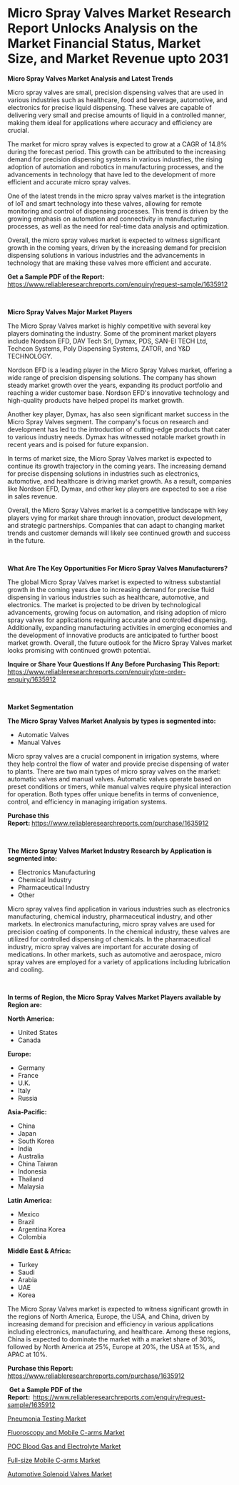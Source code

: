 <p><h1>Micro Spray Valves Market Research Report Unlocks Analysis on the Market Financial Status, Market Size, and Market Revenue upto 2031</h1></p><p><strong>Micro Spray Valves Market Analysis and Latest Trends</strong></p>
<p><p>Micro spray valves are small, precision dispensing valves that are used in various industries such as healthcare, food and beverage, automotive, and electronics for precise liquid dispensing. These valves are capable of delivering very small and precise amounts of liquid in a controlled manner, making them ideal for applications where accuracy and efficiency are crucial.</p><p>The market for micro spray valves is expected to grow at a CAGR of 14.8% during the forecast period. This growth can be attributed to the increasing demand for precision dispensing systems in various industries, the rising adoption of automation and robotics in manufacturing processes, and the advancements in technology that have led to the development of more efficient and accurate micro spray valves.</p><p>One of the latest trends in the micro spray valves market is the integration of IoT and smart technology into these valves, allowing for remote monitoring and control of dispensing processes. This trend is driven by the growing emphasis on automation and connectivity in manufacturing processes, as well as the need for real-time data analysis and optimization.</p><p>Overall, the micro spray valves market is expected to witness significant growth in the coming years, driven by the increasing demand for precision dispensing solutions in various industries and the advancements in technology that are making these valves more efficient and accurate.</p></p>
<p><strong>Get a Sample PDF of the Report:&nbsp;</strong> <a href="https://www.reliableresearchreports.com/enquiry/request-sample/1635912">https://www.reliableresearchreports.com/enquiry/request-sample/1635912</a></p>
<p>&nbsp;</p>
<p><strong>Micro Spray Valves Major Market Players</strong></p>
<p><p>The Micro Spray Valves market is highly competitive with several key players dominating the industry. Some of the prominent market players include Nordson EFD, DAV Tech Srl, Dymax, PDS, SAN-EI TECH Ltd, Techcon Systems, Poly Dispensing Systems, ZATOR, and Y&D TECHNOLOGY.</p><p>Nordson EFD is a leading player in the Micro Spray Valves market, offering a wide range of precision dispensing solutions. The company has shown steady market growth over the years, expanding its product portfolio and reaching a wider customer base. Nordson EFD's innovative technology and high-quality products have helped propel its market growth.</p><p>Another key player, Dymax, has also seen significant market success in the Micro Spray Valves segment. The company's focus on research and development has led to the introduction of cutting-edge products that cater to various industry needs. Dymax has witnessed notable market growth in recent years and is poised for future expansion.</p><p>In terms of market size, the Micro Spray Valves market is expected to continue its growth trajectory in the coming years. The increasing demand for precise dispensing solutions in industries such as electronics, automotive, and healthcare is driving market growth. As a result, companies like Nordson EFD, Dymax, and other key players are expected to see a rise in sales revenue.</p><p>Overall, the Micro Spray Valves market is a competitive landscape with key players vying for market share through innovation, product development, and strategic partnerships. Companies that can adapt to changing market trends and customer demands will likely see continued growth and success in the future.</p></p>
<p>&nbsp;</p>
<p><strong>What Are The Key Opportunities For Micro Spray Valves Manufacturers?</strong></p>
<p><p>The global Micro Spray Valves market is expected to witness substantial growth in the coming years due to increasing demand for precise fluid dispensing in various industries such as healthcare, automotive, and electronics. The market is projected to be driven by technological advancements, growing focus on automation, and rising adoption of micro spray valves for applications requiring accurate and controlled dispensing. Additionally, expanding manufacturing activities in emerging economies and the development of innovative products are anticipated to further boost market growth. Overall, the future outlook for the Micro Spray Valves market looks promising with continued growth potential.</p></p>
<p><strong>Inquire or Share Your Questions If Any Before Purchasing This Report:</strong> <a href="https://www.reliableresearchreports.com/enquiry/pre-order-enquiry/1635912">https://www.reliableresearchreports.com/enquiry/pre-order-enquiry/1635912</a></p>
<p>&nbsp;</p>
<p><strong>Market Segmentation</strong></p>
<p><strong>The Micro Spray Valves Market Analysis by types is segmented into:</strong></p>
<p><ul><li>Automatic Valves</li><li>Manual Valves</li></ul></p>
<p><p>Micro spray valves are a crucial component in irrigation systems, where they help control the flow of water and provide precise dispensing of water to plants. There are two main types of micro spray valves on the market: automatic valves and manual valves. Automatic valves operate based on preset conditions or timers, while manual valves require physical interaction for operation. Both types offer unique benefits in terms of convenience, control, and efficiency in managing irrigation systems.</p></p>
<p><strong>Purchase this Report:&nbsp;</strong><a href="https://www.reliableresearchreports.com/purchase/1635912">https://www.reliableresearchreports.com/purchase/1635912</a></p>
<p>&nbsp;</p>
<p><strong>The Micro Spray Valves Market Industry Research by Application is segmented into:</strong></p>
<p><ul><li>Electronics Manufacturing</li><li>Chemical Industry</li><li>Pharmaceutical Industry</li><li>Other</li></ul></p>
<p><p>Micro spray valves find application in various industries such as electronics manufacturing, chemical industry, pharmaceutical industry, and other markets. In electronics manufacturing, micro spray valves are used for precision coating of components. In the chemical industry, these valves are utilized for controlled dispensing of chemicals. In the pharmaceutical industry, micro spray valves are important for accurate dosing of medications. In other markets, such as automotive and aerospace, micro spray valves are employed for a variety of applications including lubrication and cooling.</p></p>
<p>&nbsp;</p>
<p><strong>In terms of Region, the Micro Spray Valves Market Players available by Region are:</strong></p>
<p>
    <p> <strong> North America: </strong>
        <ul>
            <li>United States</li>
            <li>Canada</li>
        </ul>
        </p> 
    <p> <strong> Europe: </strong>
        <ul>
            <li>Germany</li>
            <li>France</li>
            <li>U.K.</li>
            <li>Italy</li>
            <li>Russia</li>
        </ul>
        </p> 
    <p> <strong> Asia-Pacific: </strong>
        <ul>
            <li>China</li>
            <li>Japan</li>
            <li>South Korea</li>
            <li>India</li>
            <li>Australia</li>
            <li>China Taiwan</li>
            <li>Indonesia</li>
            <li>Thailand</li>
            <li>Malaysia</li>
        </ul>
        </p> 
    <p> <strong> Latin America: </strong>
        <ul>
            <li>Mexico</li>
            <li>Brazil</li>
            <li>Argentina Korea</li>
            <li>Colombia</li>
        </ul>
        </p> 
    <p> <strong> Middle East & Africa: </strong>
        <ul>
            <li>Turkey</li>
            <li>Saudi</li>
            <li>Arabia</li>
            <li>UAE</li>
            <li>Korea</li>
        </ul>
    </p>
    </p>
<p><p>The Micro Spray Valves market is expected to witness significant growth in the regions of North America, Europe, the USA, and China, driven by increasing demand for precision and efficiency in various applications including electronics, manufacturing, and healthcare. Among these regions, China is expected to dominate the market with a market share of 30%, followed by North America at 25%, Europe at 20%, the USA at 15%, and APAC at 10%.</p></p>
<p><strong>Purchase this Report: </strong><a href="https://www.reliableresearchreports.com/purchase/1635912">https://www.reliableresearchreports.com/purchase/1635912</a></p>
<p>&nbsp;<strong>Get a Sample PDF of the Report:&nbsp;&nbsp;</strong><a href="https://www.reliableresearchreports.com/enquiry/request-sample/1635912">https://www.reliableresearchreports.com/enquiry/request-sample/1635912</a></p>
<p><strong></strong></p>
<p><p><a href="https://medium.com/@emilywest91/pneumonia-testing-market-size-reveals-the-best-marketing-channels-in-global-industry-320a165c22b5">Pneumonia Testing Market</a></p><p><a href="https://medium.com/@frankpeters35/fluoroscopy-and-mobile-c-arms-market-insight-market-trends-growth-forecasted-from-2024-to-2031-df943b60fc89">Fluoroscopy and Mobile C-arms Market</a></p><p><a href="https://medium.com/@emilywest91/poc-blood-gas-and-electrolyte-market-report-reveals-the-latest-trends-and-growth-opportunities-of-f52dbd1c448f">POC Blood Gas and Electrolyte Market</a></p><p><a href="https://medium.com/@frankpeters35/full-size-mobile-c-arms-market-research-report-its-history-and-forecast-2024-to-2031-7b2ff09b4cf1">Full-size Mobile C-arms Market</a></p><p><a href="https://github.com/kathiaseamanalvaradovlprc2h/Market-Research-Report-List-1/blob/main/automotive-solenoid-valves-market.md">Automotive Solenoid Valves Market</a></p></p>